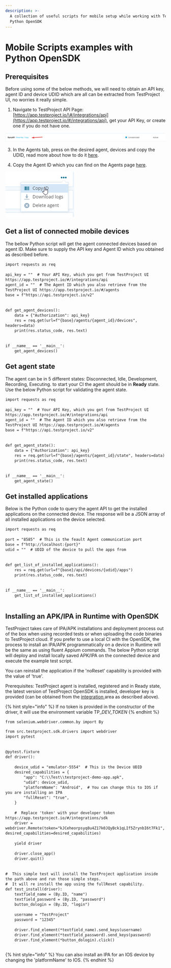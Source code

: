 ```yaml
---
description: >-
  A collection of useful scripts for mobile setup while working with TestProject
  Python OpenSDK
---
```


# Mobile Scripts examples with Python OpenSDK

## Prerequisites

Before using some of the below methods, we will need to obtain an API key, agent ID and device UDID which are all can be extracted from TestProject UI, no worries it really simple.

1. Navigate to TestProject API Page: [https://app.testproject.io/\#/integrations/api](https://app.testproject.io/#/integrations/api), get your API Key, or create one if you do not have one.

![](../.gitbook/assets/image%20%28293%29.png)

   3. In the Agents tab, press on the desired agent, devices and copy the UDID, read more about how to do it [here](https://docs.testproject.io/tips-and-tricks/finding-device-udid).

   4. Copy the Agent ID which you can find on the Agents page [here](https://app.testproject.io/#/agents).

![](../.gitbook/assets/image%20%28292%29.png)

## Get a list of connected mobile devices

The bellow Python script will get the agent connected devices based on agent ID. Make sure to supply the API key and Agent ID which you obtained as described before. 

```text
import requests as req

api_key = ""  # Your API Key, which you get from TestProject UI https://app.testproject.io/#/integrations/api
agent_id = ""  # The Agent ID which you also retrieve from the TestProject UI https://app.testproject.io/#/agents
base = f"https://api.testproject.io/v2"


def get_agent_devices():
    data = {"Authorization": api_key}
    res = req.get(url=f"{base}/agents/{agent_id}/devices", headers=data)
    print(res.status_code, res.text)


if __name__ == '__main__':
    get_agent_devices()
```

## Get agent state

The agent can be in 5 different states: Disconnected, Idle, Development, Recording, Executing. to start your CI the agent should be in **Ready** state. Use the below Python script for validating the agent state. 

```text
import requests as req

api_key = ""  # Your API Key, which you get from TestProject UI https://app.testproject.io/#/integrations/api
agent_id = ""  # The Agent ID which you also retrieve from the TestProject UI https://app.testproject.io/#/agents
base = f"https://api.testproject.io/v2"


def get_agent_state():
    data = {"Authorization": api_key}
    res = req.get(url=f"{base}/agents/{agent_id}/state", headers=data)
    print(res.status_code, res.text)


if __name__ == '__main__':
    get_agent_state()

```

## Get installed applications

Below is the Python code to query the agent API to get the installed applications on the connected device. The response will be a JSON array of all installed applications on the device selected.

```text
import requests as req

port = "8585"  # This is the feault Agent communication port
base = f"http://localhost:{port}"
udid = ""  # UDID of the device to pull the apps from


def get_list_of_installed_applications():
    res = req.get(url=f"{base}/api/devices/{udid}/apps")
    print(res.status_code, res.text)


if __name__ == '__main__':
    get_list_of_installed_applications()
    
```

## Installing an APK/IPA in Runtime with OpenSDK 

TestProject takes care of IPA/APK installations and deployment process out of the box when using recorded tests or when uploading the code binaries to TestProject cloud. If you prefer to use a local CI with the OpenSDK, the process to install an IPA/APK programmatically on a device in Runtime will be the same as using fluent Appium commands.  The below Python script will deploy and install locally saved APK/IPA on the connected device and execute the example test script. 

You can reinstall the application if the 'noReset' capability is provided with the value of 'true'.

Prerequisites: TestProject agent is installed, registered and in Ready state, the latest version of TestProject OpenSDK is installed, developer key is provided \(can be obtained from the [integration ](https://app.testproject.io/#/integrations/sdk)area as described above\).



{% hint style="info" %}
If no token is provided in the constructor of the driver, it will use the environment variable TP\__DEV\_TOKEN_
{% endhint %}



```
from selenium.webdriver.common.by import By
```

```text
from src.testproject.sdk.drivers import webdriver
import pytest


@pytest.fixture
def driver():

    device_udid = "emulator-5554"  # This is the Device UDID
    desired_capabilities = {
        "app": "C:\\Test\\testproject-demo-app.apk",
        "udid": device_udid,
        "platformName": "Android",  # You can change this to IOS if you are installing an IPA
        "fullReset": "true",
    }

    #  Replace 'token' with your developer token https://app.testproject.io/#/integrations/sdk
    driver = webdriver.Remote(token="kJCeheorpsyq8u4Z17k0JQyBck1qLIf5ZrynbI6t7Fk1", desired_capabilities=desired_capabilities)

    yield driver

    driver.close_app()
    driver.quit()


#  This simple test will install the TestProject application inside the path above and run those simple steps.
#  It will re install the app using the fullReset capability.
def test_install(driver):
    textfield_name = (By.ID, "name")
    textfield_password = (By.ID, "password")
    button_dologin = (By.ID, "login")

    username = "TestProject"
    password = "12345"

    driver.find_element(*textfield_name).send_keys(username)
    driver.find_element(*textfield_password).send_keys(password)
    driver.find_element(*button_dologin).click()


```

{% hint style="info" %}
You can also install an IPA for an IOS device by changing the 'platformName' to IOS.
{% endhint %}

